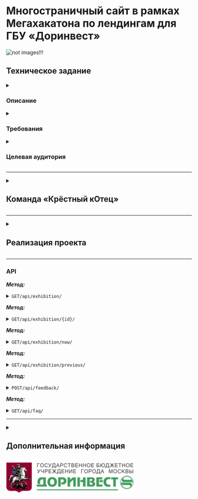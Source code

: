 # Многостраничный сайт в рамках Мегахакатона по лендингам для ГБУ «Доринвест»
![not images!!!](static/images/icons/dorinvest_logo.ico)
## Техническое задание
<details>
<summary>

### Описание
</summary>

***Необходимо создать веб-страницу для размещения анонса выставки-пристройства животных из приютов.
Шаблон планируется использовать для анонса каждой выставки, проводимой ГБУ «Доринвест».
На базе шаблона для каждой выставки будет создаваться отдельная страница в доменной зоне dorinvest.ru (например vistavka.dorinvest.ru).***
</details>

<details>
<summary>

### Требования
</summary>

***Шаблон должен иметь административную панель, где работники ГРУ «Доринвест» смогут самостоятельно редактировать весь контент, 
который будет на веб-странице.***

***Дизайнер веб-страницы должны быть в стиле официального сайта ГБУ «Доринвест» https://dorinvest.ru.***
На веб-страницу должны быть размещены:
+ ***Логотип ГБУ «Доринвест»;***
+ ***Баннер в виде картинки или слайдера;***
+ ***Название выставки;***
+ ***Сетка из фотографий животных с кратким описанием, 
которые будут участвовать в выставке (с разбивкой по категориям: кошки, собаки);***
+ ***Сетка фотографий — подборка с прошлых выставок;***
+ ***Информация о дате и месте проведения выставки;***
+ ***Логотипы партнеров выставки;***
+ ***Дополнительный блок, который отображается только после проведения выставки, где будет размещена информация
по итогам выставки и галерея фотографий с мероприятия;***
+ ***Ссылка на соц. сети ГБУ «Доринвест»;***
+ ***Контакты администраторов сайта с формой обратной связи.***
</details>

<details>
<summary>

### Целевая аудитория

</summary>

___
***ЦА, которую бренд хочет привлечь***

*Люди, которые хотят завести домашнее животное, но не знает о том, что можно забрать животное из приюта.*
___
***Текущая ЦА бренда***

*Люди, которые думают о том, чтобы забрать животное из приюта, волонтеры, люди занимающиеся благотворительностью.*

</details>

___
<details>
<summary>

## Команда «Крёстный кОтец»
</summary>

№ | ФИО                           | Должность                    | Никнейм в телеграмме | Ссылка на проекты                          |
--|-------------------------------|------------------------------|----------------------|--------------------------------------------
1 | Зайцев Антон Александрович    | Тимлид и Backend разработчик | @BlackMarvel         | https://github.com/Hashtagich              |
2 | Назаров Ринат Русланович      | Backend разработчик          | @NazRinRus           | https://github.com/NazRinRus               |
3 | Зайдигалов Артур Ахмедович    | Frontend разработчик         | @ArthZai             | https://github.com/Zaidigalov              |
4 | Гончарова Наталья Игоревна    | UX/UI дизайнер               | @goncearova_natalia  | https://www.behance.net/nataliagoncearova  |
5 | Дмитриева Алина Анатольевна   | UX/UI дизайнер               | @LinneAya            | https://www.behance.net/linne_aya          |
6 | Мусаткина Анжела Вячеславовна | Графический дизайнер         | @avantello           | https://www.behance.net/avantello          |
7 | Сергеева Оксана Юрьевна       | Графический дизайнер         | @Obl30               | https://www.behance.net/9510434b           |

</details>

___
<details>
<summary>

## Реализация проекта

</summary>

***Проект выполнен согласно требованиям Заказчика, полностью адаптирован под все устройства, удобен и прост в использовании.***

***Использованы следующие цвета:***
+ *#FFFFFF*
+ *#207B44*
+ *#79BD9A*
+ *#000000*
+ *#6E8877*
+ *#9DE1BE* и *#649B79*

***И шрифты:***
+ *Montserrat - Геометрический шрифт был выбран для заголовков на сайте;*
+ *Arial - Базовый шрифт, который идеально подходит для набора основного текста;*
+ *ARCO CYRILLIC - Геометрический шрифт на кириллице, который характеризуется четкими линиями и симметричными формами.*

***Backend разработка выполнена на Django с возможностью поддержки БД SQL и PostgreSQL.***

***Frontend разработка выполнена на JavaScript.***

***Взаимодействие Backend и Frontend осуществляется путём запроса API (использовали rest_framework) через JavaScript.***

</details>

___
### API
***Метод:***
<details>
<summary><code>GET/api/exhibition/</code></summary>

*Получение списка всех выставок*
```
[
  {
    "id": 0,
    "name": "string",
    "description": "string",
    "bunner": "string",
    "date_begin": "2024-05-02",
    "date_end": "2024-05-02",
    "time_event": "string",
    "location": "string",
    "venue": "string",
    "participants": [
      {
        "id": 0,
        "participant_foto": [
          {
            "foto": "string"
          }
        ],
        "breed": {
          "code": "str",
          "name": "string",
          "sort": 9223372036854776000,
          "is_active": true
        },
        "type_p": {
          "code": "string",
          "name": "string",
          "sort": 9223372036854776000,
          "is_active": true
        },
        "talent": {
          "code": "str",
          "name": "string",
          "sort": 9223372036854776000,
          "is_active": true
        },
        "name": "string",
        "color": "string",
        "age": "string",
        "gender": "boy",
        "other": "string",
        "found_home": true,
        "avatar_id": "string"
      }
    ],
    "partners": [
      {
        "id": 0,
        "name": "string",
        "logo": "string",
        "info": "string",
        "website": "string"
      }
    ],
    "about": "string",
    "exhibition_foto": [
      {
        "foto": "string"
      }
    ],
    "results": "string"
  }
]
```
</details>

***Метод:***
<details>
<summary><code>GET/api/exhibition/{id}/</code></summary>

*Получение одной записи (выставки) по её id*
```
{
  "id": 0,
  "name": "string",
  "description": "string",
  "bunner": "string",
  "date_begin": "2024-05-02",
  "date_end": "2024-05-02",
  "time_event": "string",
  "location": "string",
  "venue": "string",
  "participants": [
    {
      "id": 0,
      "participant_foto": [
        {
          "foto": "string"
        }
      ],
      "breed": {
        "code": "str",
        "name": "string",
        "sort": 9223372036854776000,
        "is_active": true
      },
      "type_p": {
        "code": "string",
        "name": "string",
        "sort": 9223372036854776000,
        "is_active": true
      },
      "talent": {
        "code": "str",
        "name": "string",
        "sort": 9223372036854776000,
        "is_active": true
      },
      "name": "string",
      "color": "string",
      "age": "string",
      "gender": "boy",
      "other": "string",
      "found_home": true,
      "avatar_id": "string"
    }
  ],
  "partners": [
    {
      "id": 0,
      "name": "string",
      "logo": "string",
      "info": "string",
      "website": "string"
    }
  ],
  "about": "string",
  "exhibition_foto": [
    {
      "foto": "string"
    }
  ],
  "results": "string"
}
```

</details>

***Метод:***
<details>
<summary><code>GET/api/exhibition/now/</code></summary>

*Получение одной записи (выставки). Выставка чья дата ближе всего к текущей. 
JSON аналогичен запросу <code>GET/api/exhibition/{id}/</code>*
</details>

***Метод:***
<details>
<summary><code>GET/api/exhibition/previous/</code></summary>

*Получение списка 6 последний выставок. JSON аналогичен запросу <code>GET/api/exhibition/</code>*
</details>

***Метод:***
<details>
<summary><code>POST/api/feedback/</code></summary>

*Метод предаёт информацию о пользователе, который желает приобрести питомца. 
После этого отправляется эл. письмо на почту сотрудников организации.*
```
{
  "name": "string",
  "phone": "string",
  "email": "user@example.com",
  "participant": "string"
}
```
</details>

***Метод:***
<details>
<summary><code>GET/api/faq/</code></summary>

*Получение списка часто задаваемых вопросов и ответов на них.*

```
[
  {
    "question": "string",
    "answer": "string"
  }
]
```
</details>

___
<details>
<summary>

## Дополнительная информация
</summary>

+ ***Сайт Заказчика (ГБУ «Доринвест») — https://dorinvest.ru/***
+ ***Подробная видеоинструкция сайта — https://cloud.mail.ru/public/tS2A/vtzQchok7***
</details>

![not images!!!](static/images/icons/logo.svg)